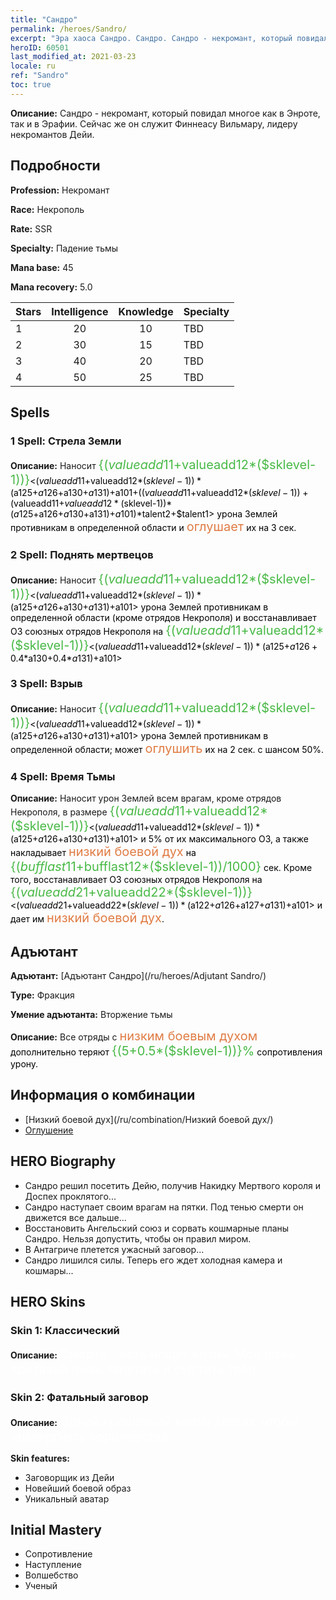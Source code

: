 ```yaml
---
title: "Сандро"
permalink: /heroes/Sandro/
excerpt: "Эра хаоса Сандро. Сандро. Сандро - некромант, который повидал многое как в Энроте, так и в Эрафии. Сейчас же он служит Финнеасу Вильмару, лидеру некромантов Дейи."
heroID: 60501
last_modified_at: 2021-03-23
locale: ru
ref: "Sandro"
toc: true
---
```

 **Описание:** Сандро - некромант, который повидал многое как в Энроте, так и в Эрафии. Сейчас же он служит Финнеасу Вильмару, лидеру некромантов Дейи.
## Подробности
 **Profession:** Некромант

 **Race:** Некрополь

 **Rate:** SSR

 **Specialty:** Падение тьмы

 **Mana base:** 45

 **Mana recovery:** 5.0


  | Stars   |  Intelligence  |    Knowledge   |      Specialty     |
  |---------|:---------------:|:---------------:|--------------------|
  |    1    | 20 | 10 | TBD |
  |    2    | 30 | 15 | TBD |
  |    3    | 40 | 20 | TBD |
  |    4    | 50 | 25 | TBD |

## Spells
### 1 Spell: Стрела Земли
 **Описание:** Наносит <span style="color: #48b946;font-size:20px">{($valueadd11+$valueadd12*($sklevel-1))}</span><span style="color: black"><($valueadd11+$valueadd12*($sklevel-1))*($a125+$a126+$a130+$a131)+$a101+(($valueadd11+$valueadd12*($sklevel-1))+($valueadd11+$valueadd12*($sklevel-1))*($a125+$a126+$a130+$a131)+$a101)*$talent2+$talent1> урона Землей противникам в определенной области и <span style="color: #e07c44;font-size:20px">оглушает</span><span style="color: black"> их на 3 сек.

### 2 Spell: Поднять мертвецов
 **Описание:** Наносит <span style="color: #48b946;font-size:20px">{($valueadd11+$valueadd12*($sklevel-1))}</span><span style="color: black"><($valueadd11+$valueadd12*($sklevel-1))*($a125+$a126+$a130+$a131)+$a101> урона Землей противникам в определенной области (кроме отрядов Некрополя) и восстанавливает ОЗ союзных отрядов Некрополя на <span style="color: #48b946;font-size:20px">{($valueadd11+$valueadd12*($sklevel-1))}</span><span style="color: black"><($valueadd11+$valueadd12*($sklevel-1))*($a125+$a126+0.4*$a130+0.4*$a131)+$a101>

### 3 Spell: Взрыв
 **Описание:** Наносит <span style="color: #48b946;font-size:20px">{($valueadd11+$valueadd12*($sklevel-1))}</span><span style="color: black"><($valueadd11+$valueadd12*($sklevel-1))*($a125+$a126+$a130+$a131)+$a101> урона Землей противникам в определенной области; может <span style="color: #e07c44;font-size:20px">оглушить</span><span style="color: black"> их на 2 сек. с шансом 50%.

### 4 Spell: Время Тьмы
 **Описание:** Наносит урон Землей всем врагам, кроме отрядов Некрополя, в размере <span style="color: #48b946;font-size:20px">{($valueadd11+$valueadd12*($sklevel-1))}</span><span style="color: black"><($valueadd11+$valueadd12*($sklevel-1))*($a125+$a126+$a130+$a131)+$a101> и 5% от их максимального ОЗ, а также накладывает <span style="color: #e07c44;font-size:20px">низкий боевой дух</span><span style="color: black"> на <span style="color: #48b946;font-size:20px">{($bufflast11+$bufflast12*($sklevel-1))/1000}</span><span style="color: black"> сек. Кроме того, восстанавливает ОЗ союзных отрядов Некрополя на <span style="color: #48b946;font-size:20px">{($valueadd21+$valueadd22*($sklevel-1))}</span><span style="color: black"><($valueadd21+$valueadd22*($sklevel-1))*($a122+$a126+$a127+$a131)+$a101> и дает им <span style="color: #e07c44;font-size:20px">низкий боевой дух</span><span style="color: black">.


## Адъютант

 **Адъютант:**  [Адъютант Сандро](/ru/heroes/Adjutant Sandro/) 

 **Type:**  Фракция 

 **Умение адъютанта:**  Вторжение тьмы 

 **Описание:** Все отряды с <span style="color: #e07c44;font-size:20px">низким боевым духом</span><span style="color: black"> дополнительно теряют <span style="color: #48b946;font-size:20px">{(5+0.5*($sklevel-1))}%</span><span style="color: black"> сопротивления урону.

## Информация о комбинации

* [Низкий боевой дух](/ru/combination/Низкий боевой дух/) 
* [Оглушение](/ru/combination/Оглушение/) 

## HERO Biography
   - Сандро решил посетить Дейю, получив Накидку Мертвого короля и Доспех проклятого...
   - Сандро наступает своим врагам на пятки. Под тенью смерти он движется все дальше...
   - Восстановить Ангельский союз и сорвать кошмарные планы Сандро. Нельзя допустить, чтобы он правил миром.
   - В Антагриче плетется ужасный заговор...
   - Сандро лишился силы. Теперь его ждет холодная камера и кошмары...

## HERO Skins
### Skin 1: **Классический**

 **Описание:** <span style="color: #ffffff;font-size:20px">Смерть - есть новая жизнь. Моя ложь призвана лишь запутать и смутить тебя. </span>


### Skin 2: **Фатальный заговор**

 **Описание:** <span style="color: #ffffff;font-size:20px">Одной крошечной капли хватит, чтобы низвергнуть королевства. </span>

 **Skin features:** 

   - Заговорщик из Дейи
   - Новейший боевой образ
   - Уникальный аватар


## Initial Mastery
   - Сопротивление
   - Наступление
   - Волшебство
   - Ученый
